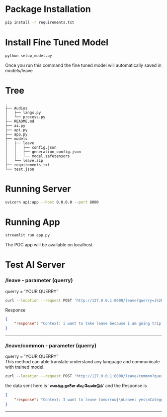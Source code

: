 # Package Installation

```bash
pip install -r requirements.txt
```

# Install Fine Tuned Model

```bash
python setup_model.py
```

Once you run this command the fine tuned model will automatically saved in models/leave

# Tree

```
.
├── Audios
│   ├── langs.py
│   └── process.py
├── README.md
├── ai.py
├── api.py
├── app.py
├── models
│   ├── leave
│   │   ├── config.json
│   │   ├── generation_config.json
│   │   └── model.safetensors
│   └── leave.zip
├── requirements.txt
└── test.json
```

# Running Server

```bash
uvicorn api:app --host 0.0.0.0 --port 8000
```

# Running App

```bash
streamlit run app.py
```

The POC app will be available on localhost


# Test AI Server

###  /leave - parameter (querry) 
querry = 'YOUR QUERRY'


```bash
curl --location --request POST 'http://127.0.0.1:8000/leave?querry=i%20want%20to%20take%20leave%20because%20i%20am%20going%20trip'
```
Response
```json
{
    "response": "Context: i want to take leave because i am going trip|\nLeave: yes\nCategory: vacation\nStatus: requesting"
}
```
---
###  /leave/common - parameter (querry) 
querry = 'YOUR QUERRY' \
This method can able translate understand any language and communicate with trained model.

```bash
curl --location --request POST 'http://127.0.0.1:8000/leave/common?querry=%E0%AE%8E%E0%AE%A9%E0%AE%95%E0%AF%8D%E0%AE%95%E0%AF%81%20%E0%AE%A8%E0%AE%BE%E0%AE%B3%E0%AF%88%20%E0%AE%B2%E0%AF%80%E0%AE%B5%E0%AF%81%20%E0%AE%B5%E0%AF%87%E0%AE%A3%E0%AF%8D%E0%AE%9F%E0%AF%81%E0%AE%AE%E0%AF%8D%0A'
```
the data sent here is '**எனக்கு நாளை லீவு வேண்டும்**' and the 
Response is
```json
{
    "response": "Context: I want to leave tomorrow|\nLeave: yes\nCategory: none\nStatus: requesting"
}
```

---
